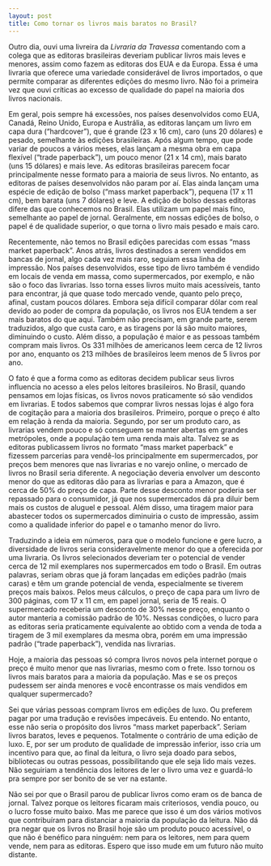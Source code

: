 ```yaml
---
layout: post
title: Como tornar os livros mais baratos no Brasil?
---
```


Outro dia, ouvi uma livreira da _Livraria da Travessa_ comentando com a colega que as editoras brasileiras deveriam publicar livros mais leves e menores, assim como fazem as editoras dos EUA e da Europa. Essa é uma livraria que oferece uma variedade considerável de livros importados, o que permite comparar as diferentes edições do mesmo livro. Não foi a primeira vez que ouvi críticas ao excesso de qualidade do papel na maioria dos livros nacionais.

Em geral, pois sempre há excessões, nos países desenvolvidos como EUA, Canadá, Reino Unido, Europa e Austrália, as editoras lançam um livro em capa dura (“hardcover”), que é grande (23 x 16 cm), caro (uns 20 dólares) e pesado, semelhante às edições brasileiras. Após algum tempo, que pode variar de poucos a vários meses, elas lançam a mesma obra em capa flexível (“trade paperback”), um pouco menor (21 x 14 cm), mais barato (uns 15 dólares) e mais leve. As editoras brasileiras parecem focar principalmente nesse formato para a maioria de seus livros. No entanto, as editoras de países desenvolvidos não param por aí. Elas ainda lançam uma espécie de edição de bolso (“mass market paperback”), pequena (17 x 11 cm), bem barata (uns 7 dólares) e leve. A edição de bolso dessas editoras difere das que conhecemos no Brasil. Elas utilizam um papel mais fino, semelhante ao papel de jornal. Geralmente, em nossas edições de bolso, o papel é de qualidade superior, o que torna o livro mais pesado e mais caro.

Recentemente, não temos no Brasil edições parecidas com essas “mass market paperback”. Anos atrás, livros destinados a serem vendidos em bancas de jornal, algo cada vez mais raro, seguiam essa linha de impressão. Nos países desenvolvidos, esse tipo de livro também é vendido em locais de venda em massa, como supermercados, por exemplo, e não são o foco das livrarias. Isso torna esses livros muito mais acessíveis, tanto para encontrar, já que quase todo mercado vende, quanto pelo preço, afinal, custam poucos dólares. Embora seja difícil comparar dólar com real devido ao poder de compra da população, os livros nos EUA tendem a ser mais baratos do que aqui. Também não precisam, em grande parte, serem traduzidos, algo que custa caro, e as tiragens por lá são muito maiores, diminuindo o custo. Além disso, a população é maior e as pessoas também compram mais livros. Os 331 milhões de americanos leem cerca de 12 livros por ano, enquanto os 213 milhões de brasileiros leem menos de 5 livros por ano.

O fato é que a forma como as editoras decidem publicar seus livros influencia no acesso a eles pelos leitores brasileiros. No Brasil, quando pensamos em lojas físicas, os livros novos praticamente só são vendidos em livrarias. E todos sabemos que comprar livros nessas lojas é algo fora de cogitação para a maioria dos brasileiros. Primeiro, porque o preço é alto em relação à renda da maioria. Segundo, por ser um produto caro, as livrarias vendem pouco e só conseguem se manter abertas em grandes metrópoles, onde a população tem uma renda mais alta. Talvez se as editoras publicassem livros no formato “mass market paperback” e fizessem parcerias para vendê-los principalmente em supermercados, por preços bem menores que nas livrarias e no varejo online, o mercado de livros no Brasil seria diferente. A negociação deveria envolver um desconto menor do que as editoras dão para as livrarias e para a Amazon, que é cerca de 50% do preço de capa. Parte desse desconto menor poderia ser repassado para o consumidor, já que nos supermercados dá pra diluir bem mais os custos de aluguel e pessoal. Além disso, uma tiragem maior para abastecer todos os supermercados diminuiria o custo de impressão, assim como a qualidade inferior do papel e o tamanho menor do livro.

Traduzindo a ideia em números, para que o modelo funcione e gere lucro, a diversidade de livros seria consideravelmente menor do que a oferecida por uma livraria. Os livros selecionados deveriam ter o potencial de vender cerca de 12 mil exemplares nos supermercados em todo o Brasil. Em outras palavras, seriam obras que já foram lançadas em edições padrão (mais caras) e têm um grande potencial de venda, especialmente se tiverem preços mais baixos. Pelos meus cálculos, o preço de capa para um livro de 300 páginas, com 17 x 11 cm, em papel jornal, seria de 15 reais. O supermercado receberia um desconto de 30% nesse preço, enquanto o autor manteria a comissão padrão de 10%. Nessas condições, o lucro para as editoras seria praticamente equivalente ao obtido com a venda de toda a tiragem de 3 mil exemplares da mesma obra, porém em uma impressão padrão (“trade paperback”), vendida nas livrarias.

Hoje, a maioria das pessoas só compra livros novos pela internet porque o preço é muito menor que nas livrarias, mesmo com o frete. Isso tornou os livros mais baratos para a maioria da população. Mas e se os preços pudessem ser ainda menores e você encontrasse os mais vendidos em qualquer supermercado?

Sei que várias pessoas compram livros em edições de luxo. Ou preferem pagar por uma tradução e revisões impecáveis. Eu entendo. No entanto, esse não seria o propósito dos livros “mass market paperback”. Seriam livros baratos, leves e pequenos. Totalmente o contrário de uma edição de luxo. E, por ser um produto de qualidade de impressão inferior, isso cria um incentivo para que, ao final da leitura, o livro seja doado para sebos, bibliotecas ou outras pessoas, possibilitando que ele seja lido mais vezes. Não seguiriam a tendência dos leitores de ler o livro uma vez e guardá-lo pra sempre por ser bonito de se ver na estante.

Não sei por que o Brasil parou de publicar livros como eram os de banca de jornal. Talvez porque os leitores ficaram mais criteriosos, vendia pouco, ou o lucro fosse muito baixo. Mas me parece que isso é um dos vários motivos que contribuíram para distanciar a maioria da população da leitura. Não dá pra negar que os livros no Brasil hoje são um produto pouco acessível, o que não é benéfico para ninguém: nem para os leitores, nem para quem vende, nem para as editoras. Espero que isso mude em um futuro não muito distante.